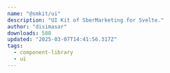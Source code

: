 ```yaml
---
name: "@smkit/ui"
description: "UI Kit of SberMarketing for Svelte."
author: "disimasar"
downloads: 588
updated: "2025-03-07T14:41:56.317Z"
tags: 
  - component-library
  - ui
---
```

